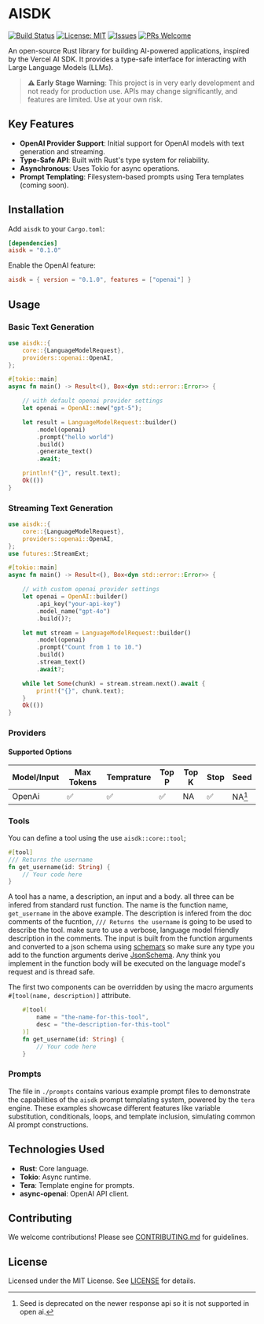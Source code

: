 # AISDK

[![Build Status](https://github.com/lazy-hq/ai-sdk-rs/actions/workflows/ci.yml/badge.svg)](https://github.com/lazy-hq/ai-sdk-rs/actions/workflows/ci.yml)
[![License: MIT](https://img.shields.io/badge/License-MIT-yellow.svg)](https://opensource.org/licenses/MIT)
[![Issues](https://img.shields.io/github/issues/lazy-hq/ai-sdk-rs)](https://github.com/lazy-hq/ai-sdk-rs/issues)
[![PRs Welcome](https://img.shields.io/badge/PRs-welcome-brightgreen.svg)](https://github.com/lazy-hq/ai-sdk-rs/pulls)

An open-source Rust library for building AI-powered applications, inspired by the Vercel AI SDK. It provides a type-safe interface for interacting with Large Language Models (LLMs).

> **⚠️ Early Stage Warning**: This project is in very early development and not ready for production use. APIs may change significantly, and features are limited. Use at your own risk.

## Key Features

- **OpenAI Provider Support**: Initial support for OpenAI models with text generation and streaming.
- **Type-Safe API**: Built with Rust's type system for reliability.
- **Asynchronous**: Uses Tokio for async operations.
- **Prompt Templating**: Filesystem-based prompts using Tera templates (coming soon).

## Installation

Add `aisdk` to your `Cargo.toml`:

```toml
[dependencies]
aisdk = "0.1.0"
```

Enable the OpenAI feature:

```toml
aisdk = { version = "0.1.0", features = ["openai"] }
```

## Usage

### Basic Text Generation

```rust
use aisdk::{
    core::{LanguageModelRequest},
    providers::openai::OpenAI,
};

#[tokio::main]
async fn main() -> Result<(), Box<dyn std::error::Error>> {

    // with default openai provider settings
    let openai = OpenAI::new("gpt-5");

    let result = LanguageModelRequest::builder()
        .model(openai)
        .prompt("hello world")
        .build()
        .generate_text()
        .await;

    println!("{}", result.text);
    Ok(())
}
```

### Streaming Text Generation

```rust
use aisdk::{
    core::{LanguageModelRequest},
    providers::openai::OpenAI,
};
use futures::StreamExt;

#[tokio::main]
async fn main() -> Result<(), Box<dyn std::error::Error>> {

    // with custom openai provider settings
    let openai = OpenAI::builder()
        .api_key("your-api-key")
        .model_name("gpt-4o")
        .build()?;

    let mut stream = LanguageModelRequest::builder()
        .model(openai)
        .prompt("Count from 1 to 10.")
        .build()
        .stream_text()
        .await?;

    while let Some(chunk) = stream.stream.next().await {
        print!("{}", chunk.text);
    }
    Ok(())
}
```

### Providers

#### Supported Options

| Model/Input | Max Tokens  | Temprature  | Top P   | Top K   | Stop    | Seed    | 
| ----------- | ----------- | ----------- | ------- | ------- | ------- | ------- |
| OpenAi      | ✅          | ✅          | ✅      | NA      | ✅      | NA[^1]  |

[^1]: Seed is deprecated on the newer response api so it is not supported in open ai.

### Tools

You can define a tool using the use `aisdk::core::tool`;
```rust
#[tool]
/// Returns the username
fn get_username(id: String) {
    // Your code here
}
```
A tool has a name, a description, an input and a body. all three can be infered from standard rust function. The name is the function name, `get_username` in the above example. The description is infered from the doc comments of the fucntion, `/// Returns the username` is going to be used to describe the tool. make sure to use a verbose, language model friendly description in the comments. The input is built from the function arguments and converted to a json schema using [schemars](https://docs.rs/schemars/latest/schemars/index.html) so make sure any type you add to the function arguments derive [JsonSchema](https://docs.rs/schemars/latest/schemars/trait.JsonSchema.html). Any think you implement in the function body will be executed on the language model's request and is thread safe.

The first two components can be overridden by using the macro arguments `#[tool(name, description)]` attribute.

```rust
    #[tool(
        name = "the-name-for-this-tool",
        desc = "the-description-for-this-tool"
    )]
    fn get_username(id: String) {
        // Your code here
    }

```


### Prompts
The file in `./prompts` contains various example prompt files to demonstrate the capabilities of the `aisdk` prompt templating system, powered by the `tera` engine. These examples showcase different features like variable substitution, conditionals, loops, and template inclusion, simulating common AI prompt constructions.

## Technologies Used

- **Rust**: Core language.
- **Tokio**: Async runtime.
- **Tera**: Template engine for prompts.
- **async-openai**: OpenAI API client.

## Contributing

We welcome contributions! Please see [CONTRIBUTING.md](./CONTRIBUTING.md) for guidelines.

## License

Licensed under the MIT License. See [LICENSE](./LICENSE) for details.
